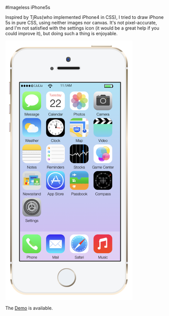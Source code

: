 #Imageless iPhone5s

Inspired by TjRus(who implemented iPhone4 in CSS), I tried to draw iPhone 5s in pure CSS, using neither images nor canvas. It's not pixel-accurate, and I'm not satisfied with the settings icon (it would be a great help if you could improve it), but doing such a thing is enjoyable.

[<img src="https://github.com/liuliu-dev/iphone/blob/master/iPhone%205s.png " width="400">](http://liuliu-dev.github.io/iPhone/)

The [Demo](http://liuliu-dev.github.io/iPhone/) is available.
